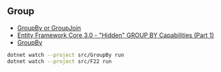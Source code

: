 ## Group

- [GroupBy or GroupJoin](https://github.com/aspnet/EntityFrameworkCore/issues/17068)
- [Entity Framework Core 3.0 - "Hidden" GROUP BY Capabilities (Part 1)](https://www.thinktecture.com/entity-framework/entity-framework-core-30-hidden-group-by-capabilities-part-1)
- [GroupBy](https://docs.microsoft.com/en-us/ef/core/querying/complex-query-operators#groupby)

```bash
dotnet watch --project src/GroupBy run
dotnet watch --project src/F22 run
```